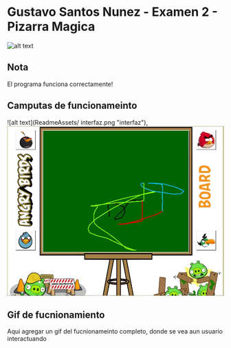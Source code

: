 Gustavo Santos Nunez - Examen 2 - Pizarra Magica
======
![alt text](ReadmeAssets/examen-bob.gif "Examen Bob")

## Nota
El programa funciona correctamente!

## Camputas de funcionameinto
![alt text](ReadmeAssets/ interfaz.png "interfaz"),
![alt text](ReadmeAssets/Running.jpg "Running")


## Gif de fucnionamiento
Aqui agregar un gif del fucnionameinto completo, donde se vea aun usuario interactuando 
